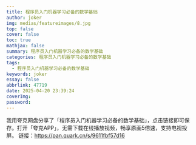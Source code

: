 ```yaml
---
title: 程序员入门机器学习必备的数学基础
author: joker
img: medias/featureimages/8.jpg
top: false
cover: false
toc: true
mathjax: false
summary: 程序员入门机器学习必备的数学基础
categories: 程序员入门机器学习必备的数学基础
tags:
  - 程序员入门机器学习必备的数学基础
keywords: joker
essay: false
abbrlink: 47719
date: 2025-04-20 23:39:24
coverImg:
password:
---
```


我用夸克网盘分享了「程序员入门机器学习必备的数学基础」，点击链接即可保存。打开「夸克APP」，无需下载在线播放视频，畅享原画5倍速，支持电视投屏。
链接：https://pan.quark.cn/s/9611fbf57d16
